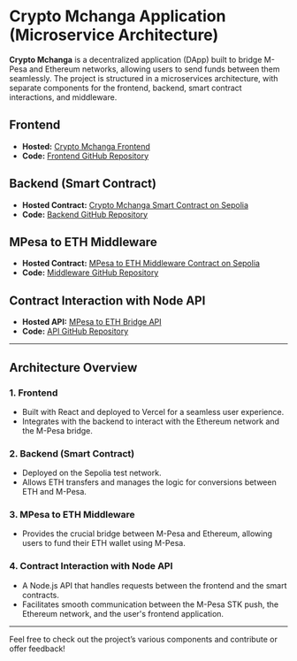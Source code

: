 # Crypto Mchanga Application (Microservice Architecture)

**Crypto Mchanga** is a decentralized application (DApp) built to bridge M-Pesa and Ethereum networks, allowing users to send funds between them seamlessly. The project is structured in a microservices architecture, with separate components for the frontend, backend, smart contract interactions, and middleware.

## Frontend
- **Hosted:** [Crypto Mchanga Frontend](https://crypto-mchanga.vercel.app/)
- **Code:** [Frontend GitHub Repository](https://github.com/eric-mwakazi/Crypto-M-Changa-FE)

## Backend (Smart Contract)
- **Hosted Contract:** [Crypto Mchanga Smart Contract on Sepolia](https://sepolia.etherscan.io/address/0xDaD4BdaC8398f3c6060346F49D081b28155E2085#code)
- **Code:** [Backend GitHub Repository](https://github.com/eric-mwakazi/Crypto-M-Changa-BE)

## MPesa to ETH Middleware
- **Hosted Contract:** [MPesa to ETH Middleware Contract on Sepolia](https://sepolia.etherscan.io/address/0x2c6D6ffeC97A5acB0598447a8D328802AB419B02#code)
- **Code:** [Middleware GitHub Repository](https://github.com/eric-mwakazi/ETHMPESA)

## Contract Interaction with Node API
- **Hosted API:** [MPesa to ETH Bridge API](https://mpesa-to-eth-bridge-api.vercel.app)
- **Code:** [API GitHub Repository](https://github.com/eric-mwakazi/MpesaToEthBridge-api)

---

## Architecture Overview

### 1. **Frontend**
   - Built with React and deployed to Vercel for a seamless user experience.
   - Integrates with the backend to interact with the Ethereum network and the M-Pesa bridge.

### 2. **Backend (Smart Contract)**
   - Deployed on the Sepolia test network.
   - Allows ETH transfers and manages the logic for conversions between ETH and M-Pesa.

### 3. **MPesa to ETH Middleware**
   - Provides the crucial bridge between M-Pesa and Ethereum, allowing users to fund their ETH wallet using M-Pesa.

### 4. **Contract Interaction with Node API**
   - A Node.js API that handles requests between the frontend and the smart contracts.
   - Facilitates smooth communication between the M-Pesa STK push, the Ethereum network, and the user's frontend application.
   
---

Feel free to check out the project’s various components and contribute or offer feedback!

